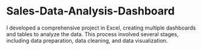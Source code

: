 # Sales-Data-Analysis-Dashboard
I developed a comprehensive project in Excel, creating multiple dashboards and tables to analyze the data. This process involved several stages, including data preparation, data cleaning, and data visualization.

